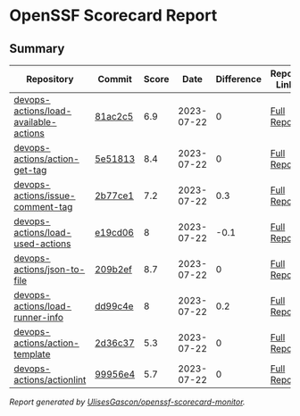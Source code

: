 # OpenSSF Scorecard Report

## Summary

| Repository | Commit | Score | Date | Difference | Report Link | StepSecurity Link |
| -- | -- | -- | -- | -- | -- | -- |
| [devops-actions/load-available-actions](https://github.com/devops-actions/load-available-actions) | [81ac2c5](https://github.com/devops-actions/load-available-actions/commit/81ac2c53217ed593d85722c97e3499f1595b7f32) | 6.9 | 2023-07-22 | 0 | [Full Report](https://deps.dev/project/github/devops-actions%2Fload-available-actions) | [Fix it](http://app.stepsecurity.io/securerepo?repo=devops-actions/load-available-actions) |
| [devops-actions/action-get-tag](https://github.com/devops-actions/action-get-tag) | [5e51813](https://github.com/devops-actions/action-get-tag/commit/5e518133e65bbd50a8446e41380404d2231fb9be) | 8.4 | 2023-07-22 | 0 | [Full Report](https://deps.dev/project/github/devops-actions%2Faction-get-tag) | [Fix it](http://app.stepsecurity.io/securerepo?repo=devops-actions/action-get-tag) |
| [devops-actions/issue-comment-tag](https://github.com/devops-actions/issue-comment-tag) | [2b77ce1](https://github.com/devops-actions/issue-comment-tag/commit/2b77ce1e4e91c9cd7c4d8365733a720072880cf0) | 7.2 | 2023-07-22 | 0.3 | [Full Report](https://deps.dev/project/github/devops-actions%2Fissue-comment-tag) | [Fix it](http://app.stepsecurity.io/securerepo?repo=devops-actions/issue-comment-tag) |
| [devops-actions/load-used-actions](https://github.com/devops-actions/load-used-actions) | [e19cd06](https://github.com/devops-actions/load-used-actions/commit/e19cd061dac5eb2f45d1df01a0ffcd7b5aa0a255) | 8 | 2023-07-22 | -0.1 | [Full Report](https://deps.dev/project/github/devops-actions%2Fload-used-actions) | [Fix it](http://app.stepsecurity.io/securerepo?repo=devops-actions/load-used-actions) |
| [devops-actions/json-to-file](https://github.com/devops-actions/json-to-file) | [209b2ef](https://github.com/devops-actions/json-to-file/commit/209b2ef575481bee3127134a43ec6093c674b2a3) | 8.7 | 2023-07-22 | 0 | [Full Report](https://deps.dev/project/github/devops-actions%2Fjson-to-file) | [Fix it](http://app.stepsecurity.io/securerepo?repo=devops-actions/json-to-file) |
| [devops-actions/load-runner-info](https://github.com/devops-actions/load-runner-info) | [dd99c4e](https://github.com/devops-actions/load-runner-info/commit/dd99c4e65eb8af72de68582b8e3a909139dc4c24) | 8 | 2023-07-22 | 0.2 | [Full Report](https://deps.dev/project/github/devops-actions%2Fload-runner-info) | [Fix it](http://app.stepsecurity.io/securerepo?repo=devops-actions/load-runner-info) |
| [devops-actions/action-template](https://github.com/devops-actions/action-template) | [2d36c37](https://github.com/devops-actions/action-template/commit/2d36c375d37dfe4b9bd08bacb5bae3728b201d2f) | 5.3 | 2023-07-22 | 0 | [Full Report](https://deps.dev/project/github/devops-actions%2Faction-template) | [Fix it](http://app.stepsecurity.io/securerepo?repo=devops-actions/action-template) |
| [devops-actions/actionlint](https://github.com/devops-actions/actionlint) | [99956e4](https://github.com/devops-actions/actionlint/commit/99956e499555c4099b5b7c8c5de61e18f57c4cb4) | 5.7 | 2023-07-22 | 0 | [Full Report](https://deps.dev/project/github/devops-actions%2Factionlint) | [Fix it](http://app.stepsecurity.io/securerepo?repo=devops-actions/actionlint) |

_Report generated by [UlisesGascon/openssf-scorecard-monitor](https://github.com/UlisesGascon/openssf-scorecard-monitor)._